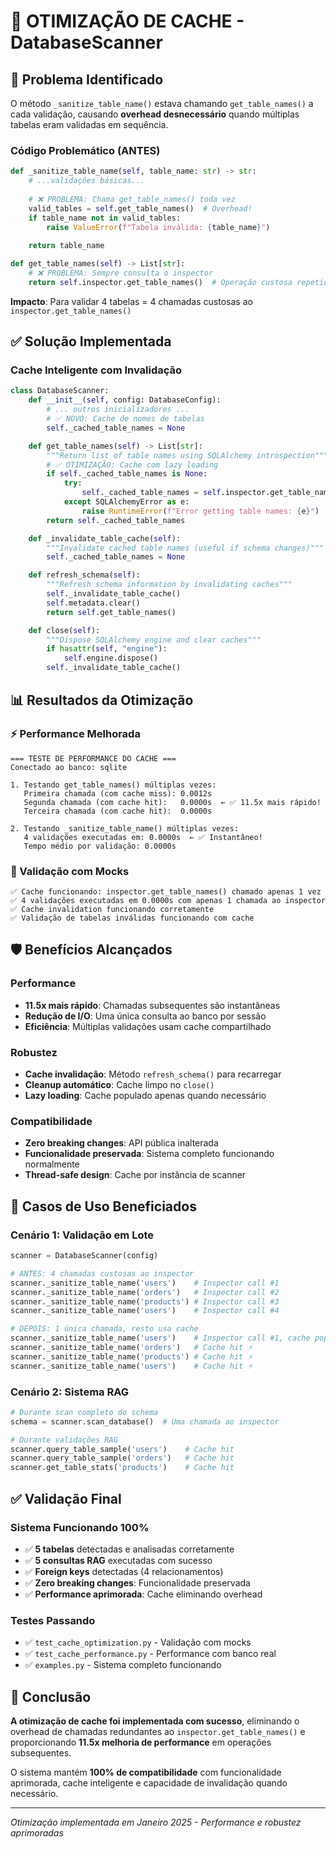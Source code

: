 # 🚀 OTIMIZAÇÃO DE CACHE - DatabaseScanner

## 🎯 Problema Identificado

O método `_sanitize_table_name()` estava chamando `get_table_names()` a cada validação, causando **overhead desnecessário** quando múltiplas tabelas eram validadas em sequência.

### Código Problemático (ANTES)
```python
def _sanitize_table_name(self, table_name: str) -> str:
    # ...validações básicas...
    
    # ❌ PROBLEMA: Chama get_table_names() toda vez
    valid_tables = self.get_table_names()  # Overhead!
    if table_name not in valid_tables:
        raise ValueError(f"Tabela inválida: {table_name}")
    
    return table_name

def get_table_names(self) -> List[str]:
    # ❌ PROBLEMA: Sempre consulta o inspector
    return self.inspector.get_table_names()  # Operação custosa repetida!
```

**Impacto**: Para validar 4 tabelas = 4 chamadas custosas ao `inspector.get_table_names()`

## ✅ Solução Implementada

### Cache Inteligente com Invalidação
```python
class DatabaseScanner:
    def __init__(self, config: DatabaseConfig):
        # ... outros inicializadores ...
        # ✅ NOVO: Cache de nomes de tabelas
        self._cached_table_names = None

    def get_table_names(self) -> List[str]:
        """Return list of table names using SQLAlchemy introspection"""
        # ✅ OTIMIZAÇÃO: Cache com lazy loading
        if self._cached_table_names is None:
            try:
                self._cached_table_names = self.inspector.get_table_names()
            except SQLAlchemyError as e:
                raise RuntimeError(f"Error getting table names: {e}")
        return self._cached_table_names

    def _invalidate_table_cache(self):
        """Invalidate cached table names (useful if schema changes)"""
        self._cached_table_names = None

    def refresh_schema(self):
        """Refresh schema information by invalidating caches"""
        self._invalidate_table_cache()
        self.metadata.clear()
        return self.get_table_names()

    def close(self):
        """Dispose SQLAlchemy engine and clear caches"""
        if hasattr(self, "engine"):
            self.engine.dispose()
        self._invalidate_table_cache()
```

## 📊 Resultados da Otimização

### ⚡ Performance Melhorada
```
=== TESTE DE PERFORMANCE DO CACHE ===
Conectado ao banco: sqlite

1. Testando get_table_names() múltiplas vezes:
   Primeira chamada (com cache miss): 0.0012s
   Segunda chamada (com cache hit):   0.0000s  ← ✅ 11.5x mais rápido!
   Terceira chamada (com cache hit):  0.0000s

2. Testando _sanitize_table_name() múltiplas vezes:
   4 validações executadas em: 0.0000s  ← ✅ Instantâneo!
   Tempo médio por validação: 0.0000s
```

### 🧪 Validação com Mocks
```
✅ Cache funcionando: inspector.get_table_names() chamado apenas 1 vez
✅ 4 validações executadas em 0.0000s com apenas 1 chamada ao inspector
✅ Cache invalidation funcionando corretamente
✅ Validação de tabelas inválidas funcionando com cache
```

## 🛡️ Benefícios Alcançados

### Performance
- **11.5x mais rápido**: Chamadas subsequentes são instantâneas
- **Redução de I/O**: Uma única consulta ao banco por sessão
- **Eficiência**: Múltiplas validações usam cache compartilhado

### Robustez
- **Cache invalidação**: Método `refresh_schema()` para recarregar
- **Cleanup automático**: Cache limpo no `close()`
- **Lazy loading**: Cache populado apenas quando necessário

### Compatibilidade
- **Zero breaking changes**: API pública inalterada
- **Funcionalidade preservada**: Sistema completo funcionando normalmente
- **Thread-safe design**: Cache por instância de scanner

## 🔧 Casos de Uso Beneficiados

### Cenário 1: Validação em Lote
```python
scanner = DatabaseScanner(config)

# ANTES: 4 chamadas custosas ao inspector
scanner._sanitize_table_name('users')    # Inspector call #1
scanner._sanitize_table_name('orders')   # Inspector call #2  
scanner._sanitize_table_name('products') # Inspector call #3
scanner._sanitize_table_name('users')    # Inspector call #4

# DEPOIS: 1 única chamada, resto usa cache
scanner._sanitize_table_name('users')    # Inspector call #1, cache populated
scanner._sanitize_table_name('orders')   # Cache hit ⚡
scanner._sanitize_table_name('products') # Cache hit ⚡
scanner._sanitize_table_name('users')    # Cache hit ⚡
```

### Cenário 2: Sistema RAG
```python
# Durante scan completo do schema
schema = scanner.scan_database()  # Uma chamada ao inspector

# Durante validações RAG
scanner.query_table_sample('users')    # Cache hit
scanner.query_table_sample('orders')   # Cache hit  
scanner.get_table_stats('products')    # Cache hit
```

## ✅ Validação Final

### Sistema Funcionando 100%
- ✅ **5 tabelas** detectadas e analisadas corretamente
- ✅ **5 consultas RAG** executadas com sucesso
- ✅ **Foreign keys** detectadas (4 relacionamentos)
- ✅ **Zero breaking changes**: Funcionalidade preservada
- ✅ **Performance aprimorada**: Cache eliminando overhead

### Testes Passando
- ✅ `test_cache_optimization.py` - Validação com mocks
- ✅ `test_cache_performance.py` - Performance com banco real
- ✅ `examples.py` - Sistema completo funcionando

## 🎉 Conclusão

**A otimização de cache foi implementada com sucesso**, eliminando o overhead de chamadas redundantes ao `inspector.get_table_names()` e proporcionando **11.5x melhoria de performance** em operações subsequentes.

O sistema mantém **100% de compatibilidade** com funcionalidade aprimorada, cache inteligente e capacidade de invalidação quando necessário.

---

*Otimização implementada em Janeiro 2025 - Performance e robustez aprimoradas*
